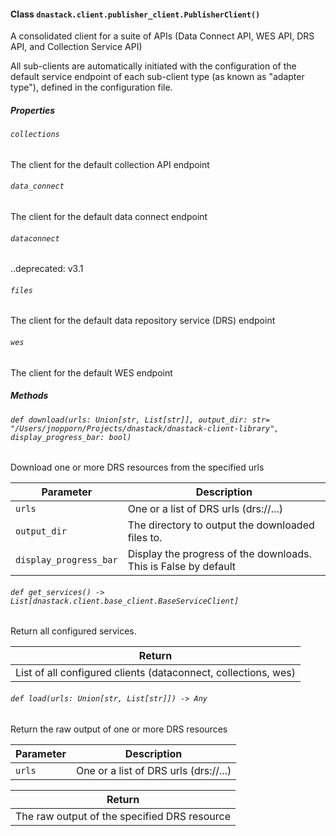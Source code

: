 #### Class `dnastack.client.publisher_client.PublisherClient()`
A consolidated client for a suite of APIs (Data Connect API, WES API, DRS API, and Collection Service API)

All sub-clients are automatically initiated with the configuration of the default service endpoint of each
sub-client type (as known as "adapter type"), defined in the configuration file.
##### Properties
###### `collections`
The client for the default collection API endpoint
###### `data_connect`
The client for the default data connect endpoint
###### `dataconnect`
..deprecated: v3.1
###### `files`
The client for the default data repository service (DRS) endpoint
###### `wes`
The client for the default WES endpoint
##### Methods
###### `def download(urls: Union[str, List[str]], output_dir: str= "/Users/jnopporn/Projects/dnastack/dnastack-client-library", display_progress_bar: bool)`
Download one or more DRS resources from the specified urls


| Parameter | Description |
| --- | --- |
| `urls` | One or a list of DRS urls (drs://...) |
| `output_dir` | The directory to output the downloaded files to. |
| `display_progress_bar` | Display the progress of the downloads. This is False by default |
###### `def get_services() -> List[dnastack.client.base_client.BaseServiceClient]`
Return all configured services.


| Return |
| --- |
| List of all configured clients (dataconnect, collections, wes) |
###### `def load(urls: Union[str, List[str]]) -> Any`
Return the raw output of one or more DRS resources


| Parameter | Description |
| --- | --- |
| `urls` | One or a list of DRS urls (drs://...) |

| Return |
| --- |
| The raw output of the specified DRS resource |